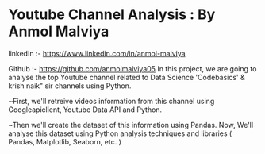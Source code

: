 #  Youtube Channel Analysis : By Anmol Malviya

linkedIn :- https://www.linkedin.com/in/anmol-malviya

Github   :- https://github.com/anmolmalviya05
In this project, we are going to analyse the top Youtube channel related to Data Science 'Codebasics' & krish naik" sir channels using Python.

~First, we'll retreive videos information from this channel using Googleapiclient, Youtube Data API and Python. 

~Then we'll create the dataset of this information using Pandas. Now, We'll analyse this dataset using Python analysis techniques and libraries ( Pandas, Matplotlib, Seaborn, etc. ) 
